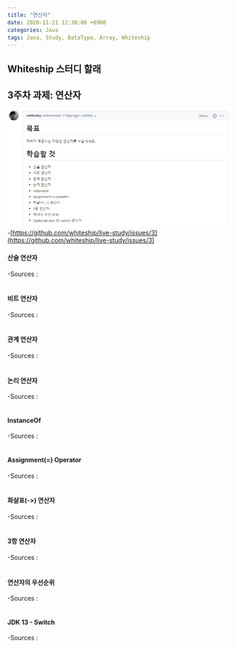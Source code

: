 ```yaml
---
title: "연산자"
date: 2020-11-21 12:30:00 +0900
categories: Java
tags: Java, Study, DataType, Array, Whiteship
---
```

## Whiteship 스터디 할래

## 3주차 과제: 연산자
![whiteship03](https://raw.githubusercontent.com/372dev/372dev.github.io/master/_posts/imgs/whiteship03.PNG)  
-[https://github.com/whiteship/live-study/issues/3](https://github.com/whiteship/live-study/issues/3)  

#### 산술 연산자

-Sources :  
[]()  
[]()  

#### 비트 연산자

-Sources :  
[]()  
[]()  

#### 관계 연산자

-Sources :  
[]()  
[]()  

#### 논리 연산자

-Sources :  
[]()  
[]()  

#### InstanceOf

-Sources :  
[]()  
[]()  

#### Assignment(=) Operator

-Sources :  
[]()  
[]()  

#### 화살표(->) 연산자

-Sources :  
[]()  
[]()  

#### 3항 연산자

-Sources :  
[]()  
[]()  

#### 연산자의 우선순위

-Sources :  
[]()  
[]()  

#### JDK 13 - Switch

-Sources :  
[]()  
[]()  